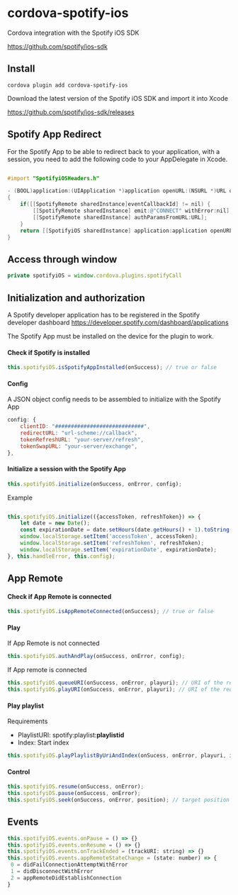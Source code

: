 # cordova-spotify-ios
Cordova integration with the Spotify iOS SDK

https://github.com/spotify/ios-sdk


## Install

```
cordova plugin add cordova-spotify-ios
```

Download the latest version of the Spotify iOS SDK and import it into Xcode

https://github.com/spotify/ios-sdk/releases


## Spotify App Redirect
For the Spotify App to be able to redirect back to your application, with a session, you need to add the following code to your AppDelegate in Xcode.

```objective-c

#import "SpotifyiOSHeaders.h"

- (BOOL)application:(UIApplication *)application openURL:(NSURL *)URL options:(NSDictionary<UIApplicationOpenURLOptionsKey, id> *)options
{
    if([[SpotifyRemote sharedInstance]eventCallbackId] != nil) {
        [[SpotifyRemote sharedInstance] emit:@"CONNECT" withError:nil];
        [[SpotifyRemote sharedInstance] authParamsFromURL:URL];
    }
    return [[SpotifyiOS sharedInstance] application:application openURL:URL options:options];
}
```


## Access through window
```javascript
private spotifyiOS = window.cordova.plugins.spotifyCall
```

## Initialization and authorization
A Spotify developer application has to be registered in the Spotify developer dashboard
https://developer.spotify.com/dashboard/applications

The Spotify App must be installed on the device for the plugin to work.

#### Check if Spotify is installed
```javascript
this.spotifyiOS.isSpotifyAppInstalled(onSuccess); // true or false
```

#### Config

A JSON object config needs to be assembled to initialize with the Spotify App

```javascript
config: {
    clientID: "############################",
    redirectURL: "url-scheme://callback",
    tokenRefreshURL: "your-server/refresh",
    tokenSwapURL: "your-server/exchange",
},
```

#### Initialize a session with the Spotify App
```javascript
this.spotifyiOS.initialize(onSuccess, onError, config);
```

Example
```javascript

this.spotifyiOS.initialize(({accessToken, refreshToken}) => {
    let date = new Date();
    const expirationDate = date.setHours(date.getHours() + 1).toString();
    window.localStorage.setItem('accessToken', accessToken);
    window.localStorage.setItem('refreshToken', refreshToken);
    window.localStorage.setItem('expirationDate', expirationDate);
}, this.handleError, this.config);
```


## App Remote

#### Check if App Remote is connected

```javascript
this.spotifyiOS.isAppRemoteConnected(onSuccess); // true or false
```

#### Play

If App Remote is not connected
```javascript
this.spotifyiOS.authAndPlay(onSuccess, onError, config);
```
If App remote is connected
```javascript
this.spotifyiOS.queueURI(onSuccess, onError, playuri); // URI of the requested track
this.spotifyiOS.playURI(onSuccess, onError, playuri); // URI of the requested track
```

#### Play playlist
Requirements
- PlaylistURI: spotify:playlist:**playlistid**
- Index: Start index
```javascript
this.spotifyiOS.playPlaylistByUriAndIndex(onSucess, onError, playuri, index);
```
#### Control
```javascript
this.spotifyiOS.resume(onSuccess, onError);
this.spotifyiOS.pause(onSuccess, onError);
this.spotifyiOS.seek(onSuccess, onError, position); // target position in milliseconds
```

## Events

```javascript
this.spotifyiOS.events.onPause = () => {}
this.spotifyiOS.events.onResume = () => {}
this.spotifyiOS.events.onTrackEnded = (trackURI: string) => {}
this.spotifyiOS.events.appRemoteStateChange = (state: number) => {
 0 = didFailConnectionAttemptWithError  
 1 = didDisconnectWithError
 2 = appRemoteDidEstablishConnection    
}

```
